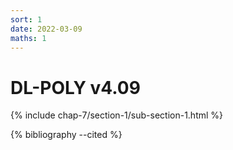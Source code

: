 ```yaml
---
sort: 1
date: 2022-03-09
maths: 1
---
```


# DL-POLY v4.09

{% include chap-7/section-1/sub-section-1.html %}

{% bibliography --cited %}

